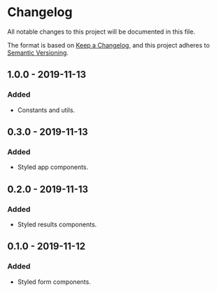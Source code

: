 # Changelog

All notable changes to this project will be documented in this file.

The format is based on [Keep a Changelog](https://keepachangelog.com/en/1.0.0/),
and this project adheres to [Semantic Versioning](https://semver.org/spec/v2.0.0.html).

## 1.0.0 - 2019-11-13

### Added

- Constants and utils.

## 0.3.0 - 2019-11-13

### Added

- Styled app components.

## 0.2.0 - 2019-11-13

### Added

- Styled results components.

## 0.1.0 - 2019-11-12

### Added

- Styled form components.
